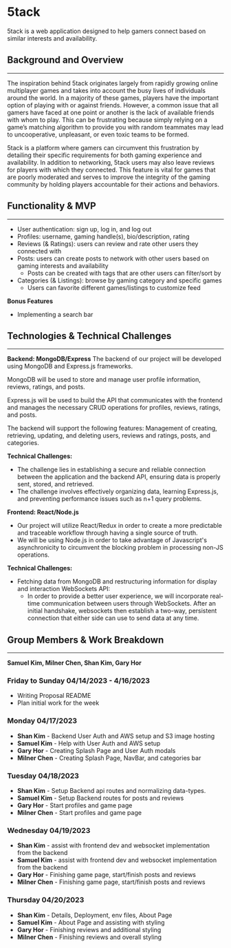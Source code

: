 # **5tack** #

5tack is a web application designed to help gamers connect based on similar interests and availability.

## **Background and Overview** ##
***

The inspiration behind 5tack originates largely from rapidly growing online multiplayer games and takes into account the busy lives of individuals around the world. In a majority of these games, players have the important option of playing with or against friends. However, a common issue that all gamers have faced at one point or another is the lack of available friends with whom to play. This can be frustrating because simply relying on a game’s matching algorithm to provide you with random teammates may lead to uncooperative, unpleasant, or even toxic teams to be formed. 

5tack is a platform where gamers can circumvent this frustration by detailing their specific requirements for both gaming experience and availability. In addition to networking, 5tack users may also leave reviews for players with which they connected. This feature is vital for games that are poorly moderated and serves to improve the integrity of the gaming community by holding players accountable for their actions and behaviors. 

## **Functionality & MVP** ##
***

- User authentication: sign up, log in, and log out
- Profiles: username, gaming handle(s), bio/description, rating
- Reviews (& Ratings): users can review and rate other users they connected with
- Posts: users can create posts to network with other users based on gaming interests and availability
   - Posts can be created with tags that are other users can filter/sort by
- Categories (& Listings): browse by gaming category and specific games
   - Users can favorite different games/listings to customize feed

**Bonus Features**

 - Implementing a search bar

## **Technologies & Technical Challenges** ##
***

**Backend: MongoDB/Express**
The backend of our project will be developed using MongoDB and Express.js frameworks. 

MongoDB will be used to store and manage user profile information, reviews, ratings, and posts. 

Express.js will be used to build the API that communicates with the frontend and manages the necessary CRUD operations for profiles, reviews, ratings, and posts.

The backend will support the following features:
Management of creating, retrieving, updating, and deleting users, reviews and ratings, posts, and categories.

**Technical Challenges:**

- The challenge lies in establishing a secure and reliable connection between the application and the backend API, ensuring data is properly sent, stored, and retrieved.
- The challenge involves effectively organizing data, learning Express.js, and preventing performance issues such as n+1 query problems.

**Frontend: React/Node.js**
- Our project will utilize React/Redux in order to create a more predictable and traceable workflow through having a single source of truth. 
- We will be using Node.js in order to take advantage of Javascript's asynchronicity to circumvent the blocking problem in processing non-JS operations.

**Technical Challenges:**

 - Fetching data from MongoDB and restructuring information for display and interaction
WebSockets API:
    - In order to provide a better user experience, we will incorporate real-time communication between users through WebSockets.
After an initial handshake, websockets then establish a two-way, persistent connection that either side can use to send data at any time.

## **Group Members & Work Breakdown** ##
***

**Samuel Kim, Milner Chen, Shan Kim, Gary Hor**


### **Friday to Sunday 04/14/2023 - 4/16/2023** ###
 - Writing Proposal README
 - Plan initial work for the week

### **Monday 04/17/2023** ### 
 - **Shan Kim** - Backend User Auth and AWS setup and S3 image hosting
 - **Samuel Kim** - Help with User Auth and AWS setup
 - **Gary Hor** - Creating Splash Page and User Auth modals
 - **Milner Chen** - Creating Splash Page, NavBar, and categories bar
### **Tuesday 04/18/2023** ###
 - **Shan Kim** - Setup Backend api routes and normalizing data-types. 
 - **Samuel Kim** - Setup Backend routes for posts and reviews
 - **Gary Hor** - Start profiles and game page
 - **Milner Chen** - Start profiles and game page
### **Wednesday 04/19/2023** ###
 - **Shan Kim** - assist with frontend dev and websocket implementation from the backend
 - **Samuel Kim** - assist with frontend dev and websocket implementation from the backend
 - **Gary Hor** - Finishing game page, start/finish posts and reviews
 - **Milner Chen** - Finishing game page, start/finish posts and reviews
### **Thursday 04/20/2023** ###
 - **Shan Kim** - Details, Deployment, env files, About Page
 - **Samuel Kim** - About Page and assisting with styling
 - **Gary Hor** - Finishing reviews and additional styling
 - **Milner Chen** - Finishing reviews and overall styling




